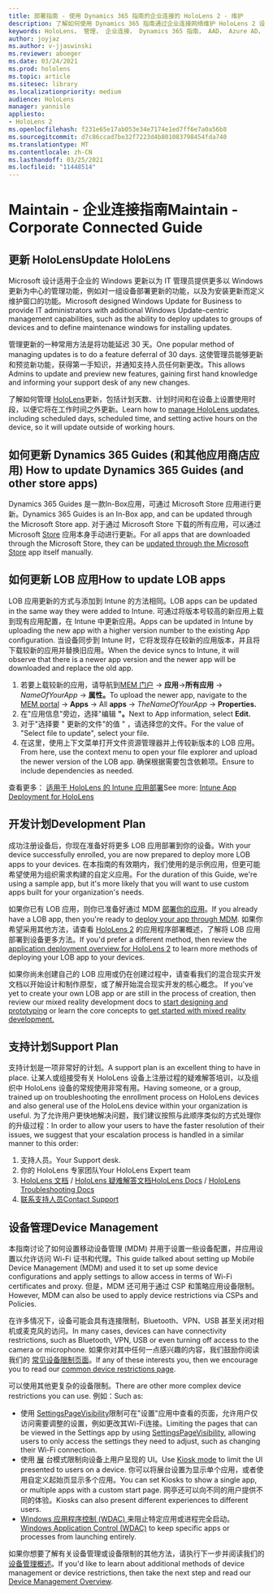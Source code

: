 ```yaml
---
title: 部署指南 - 使用 Dynamics 365 指南的企业连接的 HoloLens 2 - 维护
description: 了解如何使用 Dynamics 365 指南通过企业连接网络维护 HoloLens 2 设备。
keywords: HoloLens， 管理， 企业连接， Dynamics 365 指南， AAD， Azure AD， MDM， 移动设备管理
author: joyjaz
ms.author: v-jjaswinski
ms.reviewer: aboeger
ms.date: 03/24/2021
ms.prod: hololens
ms.topic: article
ms.sitesec: library
ms.localizationpriority: medium
audience: HoloLens
manager: yannisle
appliesto:
- HoloLens 2
ms.openlocfilehash: f231e65e17ab053e34e7174e1ed7ff6e7a0a56b8
ms.sourcegitcommit: d7c86ccad7be32f7223d4b801083798454fda740
ms.translationtype: MT
ms.contentlocale: zh-CN
ms.lasthandoff: 03/25/2021
ms.locfileid: "11448514"
---
```

# <a name="maintain---corporate-connected-guide"></a><span data-ttu-id="12ba1-104">Maintain - 企业连接指南</span><span class="sxs-lookup"><span data-stu-id="12ba1-104">Maintain - Corporate Connected Guide</span></span>

## <a name="update-hololens"></a><span data-ttu-id="12ba1-105">更新 HoloLens</span><span class="sxs-lookup"><span data-stu-id="12ba1-105">Update HoloLens</span></span>

<span data-ttu-id="12ba1-106">Microsoft 设计适用于企业的 Windows 更新以为 IT 管理员提供更多以 Windows 更新为中心的管理功能，例如对一组设备部署更新的功能，以及为安装更新而定义维护窗口的功能。</span><span class="sxs-lookup"><span data-stu-id="12ba1-106">Microsoft designed Windows Update for Business to provide IT administrators with additional Windows Update-centric management capabilities, such as the ability to deploy updates to groups of devices and to define maintenance windows for installing updates.</span></span>

<span data-ttu-id="12ba1-107">管理更新的一种常用方法是将功能延迟 30 天。</span><span class="sxs-lookup"><span data-stu-id="12ba1-107">One popular method of managing updates is to do a feature deferral of 30 days.</span></span> <span data-ttu-id="12ba1-108">这使管理员能够更新和预览新功能，获得第一手知识，并通知支持人员任何新更改。</span><span class="sxs-lookup"><span data-stu-id="12ba1-108">This allows Admins to update and preview new features, gaining first hand knowledge and informing your support desk of any new changes.</span></span>

<span data-ttu-id="12ba1-109">了解如何管理 [HoloLens](https://docs.microsoft.com/hololens/hololens-updates)更新，包括计划天数、计划时间和在设备上设置使用时段，以便它将在工作时间之外更新。</span><span class="sxs-lookup"><span data-stu-id="12ba1-109">Learn how to [manage HoloLens updates](https://docs.microsoft.com/hololens/hololens-updates), including scheduled days, scheduled time, and setting active hours on the device, so it will update outside of working hours.</span></span>

## <a name="how-to-update-dynamics-365-guides-and-other-store-apps"></a><span data-ttu-id="12ba1-110">如何更新 Dynamics 365 Guides (和其他应用商店应用) </span><span class="sxs-lookup"><span data-stu-id="12ba1-110">How to update Dynamics 365 Guides (and other store apps)</span></span>

<span data-ttu-id="12ba1-111">Dynamics 365 Guides 是一款In-Box应用，可通过 Microsoft Store 应用进行更新。</span><span class="sxs-lookup"><span data-stu-id="12ba1-111">Dynamics 365 Guides is an In-Box app, and can be updated through the Microsoft Store app.</span></span> <span data-ttu-id="12ba1-112">对于通过 Microsoft Store 下载的所有应用，可以通过 Microsoft [Store](https://docs.microsoft.com/hololens/holographic-store-apps#update-apps) 应用本身手动进行更新。</span><span class="sxs-lookup"><span data-stu-id="12ba1-112">For all apps that are downloaded through the Microsoft Store, they can be [updated through the Microsoft Store](https://docs.microsoft.com/hololens/holographic-store-apps#update-apps) app itself manually.</span></span>

## <a name="how-to-update-lob-apps"></a><span data-ttu-id="12ba1-113">如何更新 LOB 应用</span><span class="sxs-lookup"><span data-stu-id="12ba1-113">How to update LOB apps</span></span>

<span data-ttu-id="12ba1-114">LOB 应用更新的方式与添加到 Intune 的方法相同。</span><span class="sxs-lookup"><span data-stu-id="12ba1-114">LOB apps can be updated in the same way they were added to Intune.</span></span> <span data-ttu-id="12ba1-115">可通过将版本号较高的新应用上载到现有应用配置，在 Intune 中更新应用。</span><span class="sxs-lookup"><span data-stu-id="12ba1-115">Apps can be updated in Intune by uploading the new app with a higher version number to the existing App configuration.</span></span> <span data-ttu-id="12ba1-116">当设备同步到 Intune 时，它将发现存在较新的应用版本，并且将下载较新的应用并替换旧应用。</span><span class="sxs-lookup"><span data-stu-id="12ba1-116">When the device syncs to Intune, it will observe that there is a newer app version and the newer app will be downloaded and replace the old app.</span></span>

1. <span data-ttu-id="12ba1-117">若要上载较新的应用，请导航到[MEM 门户](https://endpoint.microsoft.com/#home)  ->  **应用**->**所有应用**  ->  *NameOfYourApp*  ->  **属性。**</span><span class="sxs-lookup"><span data-stu-id="12ba1-117">To upload the newer app, navigate to the [MEM portal](https://endpoint.microsoft.com/#home) -> **Apps** -> All **apps** -> *TheNameOfYourApp* -> **Properties.**</span></span>
2. <span data-ttu-id="12ba1-118">在"应用信息"旁边，选择"编辑 **"。**</span><span class="sxs-lookup"><span data-stu-id="12ba1-118">Next to App information, select **Edit.**</span></span>
3. <span data-ttu-id="12ba1-119">对于"选择要 &quot; 更新的文件"的值 &quot; ，请选择您的文件。</span><span class="sxs-lookup"><span data-stu-id="12ba1-119">For the value of &quot;Select file to update&quot;, select your file.</span></span>
4. <span data-ttu-id="12ba1-120">在这里，使用上下文菜单打开文件资源管理器并上传较新版本的 LOB 应用。</span><span class="sxs-lookup"><span data-stu-id="12ba1-120">From here, use the context menu to open your file explorer and upload the newer version of the LOB app.</span></span> <span data-ttu-id="12ba1-121">确保根据需要包含依赖项。</span><span class="sxs-lookup"><span data-stu-id="12ba1-121">Ensure to include dependencies as needed.</span></span>

<span data-ttu-id="12ba1-122">查看更多： [适用于 HoloLens 的 Intune 应用部署](https://docs.microsoft.com/hololens/app-deploy-intune)</span><span class="sxs-lookup"><span data-stu-id="12ba1-122">See more: [Intune App Deployment for HoloLens](https://docs.microsoft.com/hololens/app-deploy-intune)</span></span>

## <a name="development-plan"></a><span data-ttu-id="12ba1-123">开发计划</span><span class="sxs-lookup"><span data-stu-id="12ba1-123">Development Plan</span></span>

<span data-ttu-id="12ba1-124">成功注册设备后，你现在准备好将更多 LOB 应用部署到你的设备。</span><span class="sxs-lookup"><span data-stu-id="12ba1-124">With your device successfully enrolled, you are now prepared to deploy more LOB apps to your devices.</span></span> <span data-ttu-id="12ba1-125">在本指南的有效期内，我们使用的是示例应用，但更可能希望使用为组织需求构建的自定义应用。</span><span class="sxs-lookup"><span data-stu-id="12ba1-125">For the duration of this Guide, we're using a sample app, but it's more likely that you will want to use custom apps built for your organization's needs.</span></span>

<span data-ttu-id="12ba1-126">如果你已有 LOB 应用，则你已准备好通过 MDM [部署你的应用](https://docs.microsoft.com/hololens/app-deploy-intune)。</span><span class="sxs-lookup"><span data-stu-id="12ba1-126">If you already have a LOB app, then you're ready to [deploy your app through MDM](https://docs.microsoft.com/hololens/app-deploy-intune).</span></span> <span data-ttu-id="12ba1-127">如果你希望采用其他方法，请查看 [HoloLens 2](https://docs.microsoft.com/hololens/app-deploy-overview) 的应用程序部署概述，了解将 LOB 应用部署到设备更多方法。</span><span class="sxs-lookup"><span data-stu-id="12ba1-127">If you'd prefer a different method, then review the [application deployment overview for HoloLens 2](https://docs.microsoft.com/hololens/app-deploy-overview) to learn more methods of deploying your LOB app to your devices.</span></span>

<span data-ttu-id="12ba1-128">如果你尚未创建自己的 LOB 应用或仍在创建过程中，请查看我们的混合现实开发文档以开始设计和制作原型，或了解开始混合现实[](https://docs.microsoft.com/windows/mixed-reality/design/design)开发的核心概念。 [](https://docs.microsoft.com/windows/mixed-reality/discover/get-started-with-mr)</span><span class="sxs-lookup"><span data-stu-id="12ba1-128">If you've yet to create your own LOB app or are still in the process of creation, then review our mixed reality development docs to [start designing and prototyping](https://docs.microsoft.com/windows/mixed-reality/design/design) or learn the core concepts to [get started with mixed reality development.](https://docs.microsoft.com/windows/mixed-reality/discover/get-started-with-mr)</span></span>

## <a name="support-plan"></a><span data-ttu-id="12ba1-129">支持计划</span><span class="sxs-lookup"><span data-stu-id="12ba1-129">Support Plan</span></span>

<span data-ttu-id="12ba1-130">支持计划是一项非常好的计划。</span><span class="sxs-lookup"><span data-stu-id="12ba1-130">A support plan is an excellent thing to have in place.</span></span> <span data-ttu-id="12ba1-131">让某人或组接受有关 HoloLens 设备上注册过程的疑难解答培训，以及组织中 HoloLens 设备的常规使用非常有用。</span><span class="sxs-lookup"><span data-stu-id="12ba1-131">Having someone, or a group, trained up on troubleshooting the enrollment process on HoloLens devices and also general use of the HoloLens device within your organization is useful.</span></span> <span data-ttu-id="12ba1-132">为了允许用户更快地解决问题，我们建议按照与此顺序类似的方式处理你的升级过程：</span><span class="sxs-lookup"><span data-stu-id="12ba1-132">In order to allow your users to have the faster resolution of their issues, we suggest that your escalation process is handled in a similar manner to this order:</span></span>

1. <span data-ttu-id="12ba1-133">支持人员。</span><span class="sxs-lookup"><span data-stu-id="12ba1-133">Your Support desk.</span></span>
2. <span data-ttu-id="12ba1-134">你的 HoloLens 专家团队</span><span class="sxs-lookup"><span data-stu-id="12ba1-134">Your HoloLens Expert team</span></span>
3. <span data-ttu-id="12ba1-135">[HoloLens 文档](https://docs.microsoft.com/hololens/)  / [HoloLens 疑难解答文档](https://docs.microsoft.com/hololens/hololens-troubleshooting)</span><span class="sxs-lookup"><span data-stu-id="12ba1-135">[HoloLens Docs](https://docs.microsoft.com/hololens/) / [HoloLens Troubleshooting Docs](https://docs.microsoft.com/hololens/hololens-troubleshooting)</span></span>
4. [<span data-ttu-id="12ba1-136">联系支持人员</span><span class="sxs-lookup"><span data-stu-id="12ba1-136">Contact Support</span></span>](https://support.serviceshub.microsoft.com/supportforbusiness/create?sapId=e9391227-fa6d-927b-0fff-f96288631b8f)

## <a name="device-management"></a><span data-ttu-id="12ba1-137">设备管理</span><span class="sxs-lookup"><span data-stu-id="12ba1-137">Device Management</span></span>

<span data-ttu-id="12ba1-138">本指南讨论了如何设置移动设备管理 (MDM) 并用于设置一些设备配置，并应用设置以允许访问 Wi-Fi 证书和代理。</span><span class="sxs-lookup"><span data-stu-id="12ba1-138">This guide talked about setting up Mobile Device Management (MDM) and used it to set up some device configurations and apply settings to allow access in terms of Wi-Fi certificates and proxy.</span></span> <span data-ttu-id="12ba1-139">但是，MDM 还可用于通过 CSP 和策略应用设备限制。</span><span class="sxs-lookup"><span data-stu-id="12ba1-139">However, MDM can also be used to apply device restrictions via CSPs and Policies.</span></span>

<span data-ttu-id="12ba1-140">在许多情况下，设备可能会具有连接限制，Bluetooth、VPN、USB 甚至关闭对相机或麦克风的访问。</span><span class="sxs-lookup"><span data-stu-id="12ba1-140">In many cases, devices can have connectivity restrictions, such as Bluetooth, VPN, USB or even turning off access to the camera or microphone.</span></span> <span data-ttu-id="12ba1-141">如果你对其中任何一点感兴趣的内容，我们鼓励你阅读我们的 [常见设备限制页面](https://docs.microsoft.com/hololens/hololens-common-device-restrictions)。</span><span class="sxs-lookup"><span data-stu-id="12ba1-141">If any of these interests you, then we encourage you to read our [common device restrictions page](https://docs.microsoft.com/hololens/hololens-common-device-restrictions).</span></span>

<span data-ttu-id="12ba1-142">可以使用其他更复杂的设备限制。</span><span class="sxs-lookup"><span data-stu-id="12ba1-142">There are other more complex device restrictions you can use.</span></span> <span data-ttu-id="12ba1-143">例如：</span><span class="sxs-lookup"><span data-stu-id="12ba1-143">Such as:</span></span>

- <span data-ttu-id="12ba1-144">使用 [SettingsPageVisibility](https://docs.microsoft.com/hololens/settings-uri-list)限制可在"设置"应用中查看的页面，允许用户仅访问需要调整的设置，例如更改其Wi-Fi连接。</span><span class="sxs-lookup"><span data-stu-id="12ba1-144">Limiting the pages that can be viewed in the Settings app by using [SettingsPageVisibility](https://docs.microsoft.com/hololens/settings-uri-list), allowing users to only access the settings they need to adjust, such as changing their Wi-Fi connection.</span></span>
- <span data-ttu-id="12ba1-145">使用 [展](https://docs.microsoft.com/hololens/hololens-kiosk) 台模式限制向设备上用户呈现的 UI。</span><span class="sxs-lookup"><span data-stu-id="12ba1-145">Use [Kiosk mode](https://docs.microsoft.com/hololens/hololens-kiosk) to limit the UI presented to users on a device.</span></span> <span data-ttu-id="12ba1-146">你可以将展台设置为显示单个应用，或者使用自定义起始页显示多个应用。</span><span class="sxs-lookup"><span data-stu-id="12ba1-146">You can set Kiosks to show a single app, or multiple apps with a custom start page.</span></span> <span data-ttu-id="12ba1-147">网亭还可以向不同的用户提供不同的体验。</span><span class="sxs-lookup"><span data-stu-id="12ba1-147">Kiosks can also present different experiences to different users.</span></span>
- <span data-ttu-id="12ba1-148">[Windows 应用程序控制 (WDAC) ](https://docs.microsoft.com/hololens/windows-defender-application-control-wdac) 来阻止特定应用或进程完全启动。</span><span class="sxs-lookup"><span data-stu-id="12ba1-148">[Windows Application Control (WDAC)](https://docs.microsoft.com/hololens/windows-defender-application-control-wdac) to keep specific apps or processes from launching entirely.</span></span>

<span data-ttu-id="12ba1-149">如果你想要了解有关设备管理或设备限制的其他方法，请执行下一步并阅读我们的 [设备管理概述](https://docs.microsoft.com/hololens/hololens-csp-policy-overview)。</span><span class="sxs-lookup"><span data-stu-id="12ba1-149">If you'd like to learn about additional methods of device management or device restrictions, then take the next step and read our [Device Management Overview](https://docs.microsoft.com/hololens/hololens-csp-policy-overview).</span></span>





